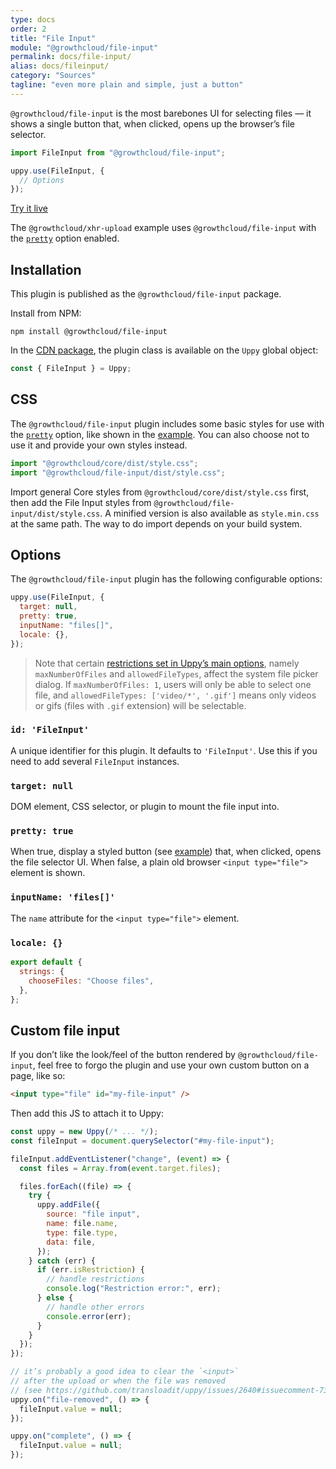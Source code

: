 ```yaml
---
type: docs
order: 2
title: "File Input"
module: "@growthcloud/file-input"
permalink: docs/file-input/
alias: docs/fileinput/
category: "Sources"
tagline: "even more plain and simple, just a button"
---
```


`@growthcloud/file-input` is the most barebones UI for selecting files — it shows a single button that, when clicked, opens up the browser’s file selector.

```js
import FileInput from "@growthcloud/file-input";

uppy.use(FileInput, {
  // Options
});
```

<a class="TryButton" href="/examples/xhrupload/">Try it live</a>

The `@growthcloud/xhr-upload` example uses `@growthcloud/file-input` with the [`pretty`](#pretty-true) option enabled.

## Installation

This plugin is published as the `@growthcloud/file-input` package.

Install from NPM:

```shell
npm install @growthcloud/file-input
```

In the [CDN package](/docs/#With-a-script-tag), the plugin class is available on the `Uppy` global object:

```js
const { FileInput } = Uppy;
```

## CSS

The `@growthcloud/file-input` plugin includes some basic styles for use with the [`pretty`](#pretty-true) option, like shown in the [example](/examples/xhrupload). You can also choose not to use it and provide your own styles instead.

```js
import "@growthcloud/core/dist/style.css";
import "@growthcloud/file-input/dist/style.css";
```

Import general Core styles from `@growthcloud/core/dist/style.css` first, then add the File Input styles from `@growthcloud/file-input/dist/style.css`. A minified version is also available as `style.min.css` at the same path. The way to do import depends on your build system.

## Options

The `@growthcloud/file-input` plugin has the following configurable options:

```js
uppy.use(FileInput, {
  target: null,
  pretty: true,
  inputName: "files[]",
  locale: {},
});
```

> Note that certain [restrictions set in Uppy’s main options](/docs/uppy#restrictions), namely `maxNumberOfFiles` and `allowedFileTypes`, affect the system file picker dialog. If `maxNumberOfFiles: 1`, users will only be able to select one file, and `allowedFileTypes: ['video/*', '.gif']` means only videos or gifs (files with `.gif` extension) will be selectable.

### `id: 'FileInput'`

A unique identifier for this plugin. It defaults to `'FileInput'`. Use this if you need to add several `FileInput` instances.

### `target: null`

DOM element, CSS selector, or plugin to mount the file input into.

### `pretty: true`

When true, display a styled button (see [example](/examples/xhrupload)) that, when clicked, opens the file selector UI. When false, a plain old browser `<input type="file">` element is shown.

### `inputName: 'files[]'`

The `name` attribute for the `<input type="file">` element.

### `locale: {}`

```js
export default {
  strings: {
    chooseFiles: "Choose files",
  },
};
```

## Custom file input

If you don’t like the look/feel of the button rendered by `@growthcloud/file-input`, feel free to forgo the plugin and use your own custom button on a page, like so:

```html
<input type="file" id="my-file-input" />
```

Then add this JS to attach it to Uppy:

```js
const uppy = new Uppy(/* ... */);
const fileInput = document.querySelector("#my-file-input");

fileInput.addEventListener("change", (event) => {
  const files = Array.from(event.target.files);

  files.forEach((file) => {
    try {
      uppy.addFile({
        source: "file input",
        name: file.name,
        type: file.type,
        data: file,
      });
    } catch (err) {
      if (err.isRestriction) {
        // handle restrictions
        console.log("Restriction error:", err);
      } else {
        // handle other errors
        console.error(err);
      }
    }
  });
});

// it’s probably a good idea to clear the `<input>`
// after the upload or when the file was removed
// (see https://github.com/transloadit/uppy/issues/2640#issuecomment-731034781)
uppy.on("file-removed", () => {
  fileInput.value = null;
});

uppy.on("complete", () => {
  fileInput.value = null;
});
```
